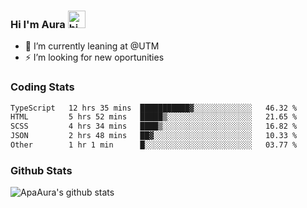 ### Hi I'm Aura <img src="https://user-images.githubusercontent.com/1303154/88677602-1635ba80-d120-11ea-84d8-d263ba5fc3c0.gif" width="28px" alt="hi">

- 🔭 I’m currently leaning at @UTM
- ⚡ I’m looking for new oportunities


### Coding Stats

<!--START_SECTION:waka-->

```txt
TypeScript   12 hrs 35 mins  ███████████▓░░░░░░░░░░░░░   46.32 %
HTML         5 hrs 52 mins   █████▒░░░░░░░░░░░░░░░░░░░   21.65 %
SCSS         4 hrs 34 mins   ████▒░░░░░░░░░░░░░░░░░░░░   16.82 %
JSON         2 hrs 48 mins   ██▓░░░░░░░░░░░░░░░░░░░░░░   10.33 %
Other        1 hr 1 min      █░░░░░░░░░░░░░░░░░░░░░░░░   03.77 %
```

<!--END_SECTION:waka-->

### Github Stats

![ApaAura's github stats](https://github-readme-stats.vercel.app/api?username=ApaAura&count_private=true&theme=tokyonight&hide=contribs,prs)
